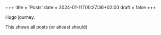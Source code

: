 +++
title = 'Posts'
date = 2024-01-11T00:27:36+02:00
draft = false
+++

Hugo journey.

This shows all posts (or atleast should)

